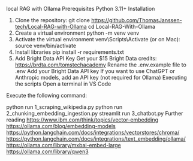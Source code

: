 local RAG with Ollama
Prerequisites
Python 3.11+
Installation
1. Clone the repository:
git clone https://github.com/ThomasJanssen-tech/Local-RAG-with-Ollama
cd Local-RAG-With-Ollama
2. Create a virtual environment
python -m venv venv
3. Activate the virtual environment
venv\Scripts\Activate
(or on Mac): source venv/bin/activate
4. Install libraries
pip install -r requirements.txt
5. Add Bright Data API Key
Get your $15 Bright Data credits: https://brdta.com/tomstechacademy
Rename the .env.example file to .env
Add your Bright Data API key
If you want to use ChatGPT or Anthropic models, add an API key (not required for Ollama)
Executing the scripts
Open a terminal in VS Code

Execute the following command:

python run 1_scraping_wikipedia.py
python run 2_chunking_embedding_ingestion.py
streamlit run 3_chatbot.py
Further reading
https://www.ibm.com/think/topics/vector-embedding
https://ollama.com/blog/embedding-models
https://python.langchain.com/docs/integrations/vectorstores/chroma/
https://python.langchain.com/docs/integrations/text_embedding/ollama/
https://ollama.com/library/mxbai-embed-large
https://ollama.com/library/qwen3
